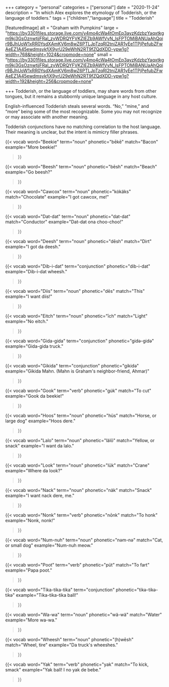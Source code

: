 +++
category = "personal"
categories = ["personal"]
date = "2020-11-24"
description = "In which Alex explores the etymology of Todderish, or the language of toddlers."
tags = ["children","language"]
title = "Todderish"

[featuredImage]
  alt = "Graham with Pumpkins"
  large = "https://by3301files.storage.live.com/y4mo4cWa4tOmEp3ayzKdzbzYaqxtkgm9kj3GsOznwtjjFRal_zyWDRQYFVKZlEZb9AWfVyN_IsFPTOMiBANUaAhQqir9BJhUoW1xRR0YsdXAmKV6m8wZ6PTLJpTzqRl2tniZAR1yEe1TPjPefubZFwAeEZ1A45ewdmsykfjX9yrU29eWhN2RT9fZQdXDD-ypw1g?width=768&height=1024&cropmode=none"
  small = "https://by3301files.storage.live.com/y4mo4cWa4tOmEp3ayzKdzbzYaqxtkgm9kj3GsOznwtjjFRal_zyWDRQYFVKZlEZb9AWfVyN_IsFPTOMiBANUaAhQqir9BJhUoW1xRR0YsdXAmKV6m8wZ6PTLJpTzqRl2tniZAR1yEe1TPjPefubZFwAeEZ1A45ewdmsykfjX9yrU29eWhN2RT9fZQdXDD-ypw1g?width=192&height=256&cropmode=none"

+++
Todderish, or the language of toddlers, may share words from other tongues, but it remains a stubbornly unique language in any host culture.

English-influenced Todderish steals several words. “No,” “mine,” and “more” being some of the most recognizable. Some you may not recognize or may associate with another meaning.

Todderish conjunctions have no matching correlation to the host language. Their meaning is unclear, but the intent is mimicry filler phrases.

{{< vocab
  word="Beekie"
  term="noun"
  phonetic="bēkē"
  match="Bacon"
  example="More beekie!"
>}}

{{< vocab
  word="Beesh"
  term="noun"
  phonetic="bēsh"
  match="Beach"
  example="Go beesh?"
>}}

{{< vocab
  word="Cawcox"
  term="noun"
  phonetic="kȯkäks"
  match="Chocolate"
  example="I got cawcox, me!"
>}}

{{< vocab
  word="Dat-dat"
  term="noun"
  phonetic="dat-dat"
  match="Conductor"
  example="Dat-dat ona choo-choo!"
>}}

{{< vocab
  word="Deesh"
  term="noun"
  phonetic="dēsh"
  match="Dirt"
  example="I got da deesh."
>}}

{{< vocab
  word="Dib-i-dat"
  term="conjunction"
  phonetic="dib-i-dat"
  example="Dib-i-dat wheesh."
>}}

{{< vocab
  word="Diis"
  term="noun"
  phonetic="dēs"
  match="This"
  example="I want diis!"
>}}

{{< vocab
  word="Eitch"
  term="noun"
  phonetic="īch"
  match="Light"
  example="No eitch."
>}}

{{< vocab
  word="Gida-gida"
  term="conjunction"
  phonetic="gidə-gidə"
  example="Gida-gida truck."
>}}

{{< vocab
  word="Gikida"
  term="conjunction"
  phonetic="gikidə"
  example="Gikida Mahn. (Mahn is Graham's neighbor-friend, Ahmar)"
>}}

{{< vocab
  word="Gook"
  term="verb"
  phonetic="gu̇k"
  match="To cut"
  example="Gook da beekie!"
>}}

{{< vocab
  word="Hoos"
  term="noun"
  phonetic="hüs"
  match="Horse, or large dog"
  example="Hoos dere."
>}}

{{< vocab
  word="Lalo"
  term="noun"
  phonetic="lälō"
  match="Yellow, or snack"
  example="I want da lalo."
>}}

{{< vocab
  word="Look"
  term="noun"
  phonetic="lük"
  match="Crane"
  example="Where da look?"
>}}

{{< vocab
  word="Nack"
  term="noun"
  phonetic="näk"
  match="Snack"
  example="I want nack dere, me."
>}}

{{< vocab
  word="Nonk"
  term="verb"
  phonetic="nōnk"
  match="To honk"
  example="Nonk, nonk!"
>}}

{{< vocab
  word="Num-nuh"
  term="noun"
  phonetic="nəm-nə"
  match="Cat, or small dog"
  example="Num-nuh meow."
>}}

{{< vocab
  word="Poot"
  term="verb"
  phonetic="püt"
  match="To fart"
  example="Papa poot."
>}}

{{< vocab
  word="Tika-tika-tika"
  term="conjunction"
  phonetic="tikə-tikə-tikə"
  example="Tika-tika-tika ball!"
>}}

{{< vocab
  word="Wa-wa"
  term="noun"
  phonetic="wä-wä"
  match="Water"
  example="More wa-wa."
>}}

{{< vocab
  word="Wheesh"
  term="noun"
  phonetic="(h)wēsh"
  match="Wheel, tire"
  example="Da truck's wheeshes."
>}}

{{< vocab
  word="Yak"
  term="verb"
  phonetic="yak"
  match="To kick, smack"
  example="Yak ball! I no yak de bebe."
>}}

